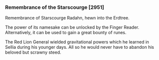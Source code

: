 ### Remembrance of the Starscourge [2951]

Remembrance of Starscourge Radahn, hewn into the Erdtree.

The power of its namesake can be unlocked by the Finger Reader. Alternatively, it can be used to gain a great bounty of runes.

The Red Lion General wielded gravitational powers which he learned in Sellia during his younger days. All so he would never have to abandon his beloved but scrawny steed.
